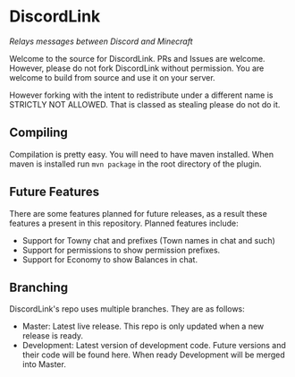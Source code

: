 # DiscordLink
*Relays messages between Discord and Minecraft*

Welcome to the source for DiscordLink.
PRs and Issues are welcome.
However, please do not fork DiscordLink without permission.
You are welcome to build from source and use it on your server.

However forking with the intent to redistribute under a different name is STRICTLY NOT ALLOWED.
That is classed as stealing please do not do it.

## Compiling
Compilation is pretty easy. You will need to have maven installed.
When maven is installed run `mvn package` in the root directory of the plugin.

## Future Features
There are some features planned for future releases, as a result these features a present in this repository.
Planned features include:

 - Support for Towny chat and prefixes (Town names in chat and such)
 - Support for permissions to show permission prefixes.
 - Support for Economy to show Balances in chat.

## Branching
DiscordLink's repo uses multiple branches.
They are as follows:

 - Master: Latest live release. This repo is only updated when a new release is ready.
 - Development: Latest version of development code. Future versions and their code will be found here. When ready Development will be merged into Master.